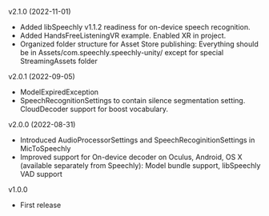v2.1.0 (2022-11-01)
- Added libSpeechly v1.1.2 readiness for on-device speech recognition.
- Added HandsFreeListeningVR example. Enabled XR in project.
- Organized folder structure for Asset Store publishing: Everything should be in Assets/com.speechly.speechly-unity/ except for special StreamingAssets folder

v2.0.1 (2022-09-05)
- ModelExpiredException
- SpeechRecognitionSettings to contain silence segmentation setting. CloudDecoder support for boost vocabulary.

v2.0.0 (2022-08-31)
- Introduced AudioProcessorSettings and SpeechRecoginitionSettings in MicToSpeechly
- Improved support for On-device decoder on Oculus, Android, OS X (available separately from Speechly): Model bundle support, libSpeechly VAD support

v1.0.0
- First release